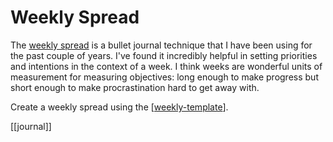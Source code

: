 # Weekly Spread

The [weekly spread](https://littlecoffeefox.com/5-weekly-bullet-journal-spreads/) is a bullet journal technique that I have been using for the past couple of years. I've found it incredibly helpful in setting priorities and intentions in the context of a week. I think weeks are wonderful units of measurement for measuring objectives: long enough to make progress but short enough to make procrastination hard to get away with.

Create a weekly spread using the [[weekly-template]].

[[journal]]

[//begin]: # "Autogenerated link references for markdown compatibility"
[weekly-template]: ../weekly-spreads/weekly-template "Weekly spread template"
[//end]: # "Autogenerated link references"